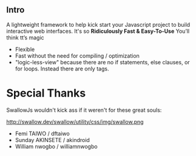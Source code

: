 ## Intro

A lightweight framework to help kick start your Javascript project to build interactive web interfaces. It's so <strong>Ridiculously Fast & Easy-To-Use</strong> You’ll think tt’s magic
- Flexible
- Fast without the need for compiling / optimization
- "logic-less-view" because there are no if statements, else clauses, or for loops. Instead there are only tags.


# Special Thanks

SwallowJs wouldn't kick ass if it weren't for these great souls:

http://swallow.dev/swallow/utility/css/img/swallow.png

<ul>
<li> Femi TAIWO / dftaiwo </li>
<li> Sunday AKINSETE / akindroid </li>
<li> William nwogbo / williamnwogbo </li>
</ul>